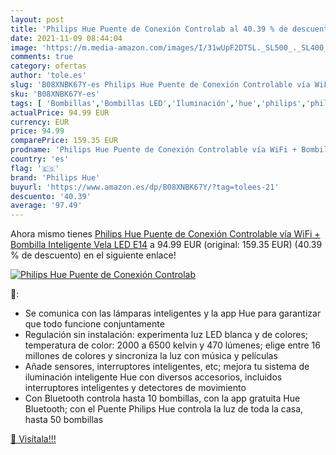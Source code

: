 ```yaml
---
layout: post
title: 'Philips Hue Puente de Conexión Controlab al 40.39 % de descuento'
date: 2021-11-09 08:44:04
image: 'https://m.media-amazon.com/images/I/31wUpF2DT5L._SL500_._SL400_.jpg'
comments: true
category: ofertas
author: 'tole.es'
slug: 'B08XNBK67Y-es Philips Hue Puente de Conexión Controlable vía WiFi +...'
sku: 'B08XNBK67Y-es'
tags: [ 'Bombillas','Bombillas LED','Iluminación','hue','philips','philips hue', ]
actualPrice: 94.99 EUR
currency: EUR
price: 94.99
comparePrice: 159.35 EUR
prodname: 'Philips Hue Puente de Conexión Controlable vía WiFi + Bombilla Inteligente Vela LED E14'
country: 'es'
flag: '🇪🇸'
brand: 'Philips Hue'
buyurl: 'https://www.amazon.es/dp/B08XNBK67Y/?tag=tolees-21'
descuento: '40.39'
average: '97.49'
---
```


Ahora mismo tienes [Philips Hue Puente de Conexión Controlable vía WiFi + Bombilla Inteligente Vela LED E14](https://www.amazon.es/dp/B08XNBK67Y/?tag=tolees-21) a 94.99 EUR (original: 159.35 EUR) (40.39 %  de descuento) en el siguiente enlace!

[![Philips Hue Puente de Conexión Controlab](https://m.media-amazon.com/images/I/31wUpF2DT5L._SL500_._SL400_.jpg)](https://www.amazon.es/dp/B08XNBK67Y/?tag=tolees-21)

🔎:

- Se comunica con las lámparas inteligentes y la app Hue para garantizar que todo funcione conjuntamente
- Regulación sin instalación: experimenta luz LED blanca y de colores; temperatura de color: 2000 a 6500 kelvin y 470 lúmenes; elige entre 16 millones de colores y sincroniza la luz con música y películas
- Añade sensores, interruptores inteligentes, etc; mejora tu sistema de iluminación inteligente Hue con diversos accesorios, incluidos interruptores inteligentes y detectores de movimiento
- Con Bluetooth controla hasta 10 bombillas, con la app gratuita Hue Bluetooth; con el Puente Philips Hue controla la luz de toda la casa, hasta 50 bombillas

[🛒 Visítala!!!](https://www.amazon.es/dp/B08XNBK67Y/?tag=tolees-21)
